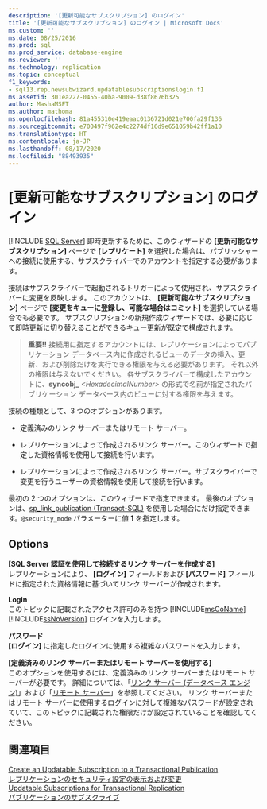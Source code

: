 ```yaml
---
description: '[更新可能なサブスクリプション] のログイン'
title: '[更新可能なサブスクリプション] のログイン | Microsoft Docs'
ms.custom: ''
ms.date: 08/25/2016
ms.prod: sql
ms.prod_service: database-engine
ms.reviewer: ''
ms.technology: replication
ms.topic: conceptual
f1_keywords:
- sql13.rep.newsubwizard.updatablesubscriptionslogin.f1
ms.assetid: 301ea227-0455-40ba-9009-d38f8676b325
author: MashaMSFT
ms.author: mathoma
ms.openlocfilehash: 81a455310e419eaac0136721d021e700fa29f136
ms.sourcegitcommit: e700497f962e4c2274df16d9e651059b42ff1a10
ms.translationtype: HT
ms.contentlocale: ja-JP
ms.lasthandoff: 08/17/2020
ms.locfileid: "88493935"
---
```

# <a name="login-for-updatable-subscriptions"></a>[更新可能なサブスクリプション] のログイン
 [!INCLUDE [SQL Server](../../includes/applies-to-version/sqlserver.md)]
  即時更新するために、このウィザードの **[更新可能なサブスクリプション]** ページで **[レプリケート]** を選択した場合は、パブリッシャーへの接続に使用する、サブスクライバーでのアカウントを指定する必要があります。 
  
 接続はサブスクライバーで起動されるトリガーによって使用され、サブスクライバーに変更を反映します。 このアカウントは、 **[更新可能なサブスクリプション]** ページで **[変更をキューに登録し、可能な場合はコミット]** を選択している場合でも必要です。 サブスクリプションの新規作成ウィザードでは、必要に応じて即時更新に切り替えることができるキュー更新が既定で構成されます。  
  
> **重要!!** 接続用に指定するアカウントには、レプリケーションによってパブリケーション データベース内に作成されるビューのデータの挿入、更新、および削除だけを実行できる権限を与える必要があります。 それ以外の権限は与えないでください。 各サブスクライバーで構成したアカウントに、**syncobj_** _\<HexadecimalNumber>_ の形式で名前が指定されたパブリケーション データベース内のビューに対する権限を与えます。  
  
 接続の種類として、3 つのオプションがあります。  
  
-   定義済みのリンク サーバーまたはリモート サーバー。  
  
-   レプリケーションによって作成されるリンク サーバー。このウィザードで指定した資格情報を使用して接続を行います。  
  
-   レプリケーションによって作成されるリンク サーバー。サブスクライバーで変更を行うユーザーの資格情報を使用して接続を行います。  
  
 最初の 2 つのオプションは、このウィザードで指定できます。 最後のオプションは、[sp_link_publication &#40;Transact-SQL&#41;](../../relational-databases/system-stored-procedures/sp-link-publication-transact-sql.md) を使用した場合にだけ指定できます。`@security_mode` パラメーターに値 **1** を指定します。  
  
## <a name="options"></a>Options  
 **[SQL Server 認証を使用して接続するリンク サーバーを作成する]**  
 レプリケーションにより、 **[ログイン]** フィールドおよび **[パスワード]** フィールドに指定された資格情報に基づいてリンク サーバーが作成されます。  
  
 **Login**  
 このトピックに記載されたアクセス許可のみを持つ [!INCLUDE[msCoName](../../includes/msconame-md.md)] [!INCLUDE[ssNoVersion](../../includes/ssnoversion-md.md)] ログインを入力します。  
  
 **パスワード**  
 **[ログイン]** に指定したログインに使用する複雑なパスワードを入力します。  
    
 **[定義済みのリンク サーバーまたはリモート サーバーを使用する]**  
 このオプションを使用するには、定義済みのリンク サーバーまたはリモート サーバーが必要です。 詳細については、「[リンク サーバー &#40;データベース エンジン&#41;](../../relational-databases/linked-servers/linked-servers-database-engine.md)」および「[リモート サーバー](../../database-engine/configure-windows/remote-servers.md)」を参照してください。 リンク サーバーまたはリモート サーバーに使用するログインに対して複雑なパスワードが設定されていて、このトピックに記載された権限だけが設定されていることを確認してください。  
  
## <a name="see-also"></a>関連項目  
 [Create an Updatable Subscription to a Transactional Publication](publish/create-an-updatable-subscription-to-a-transactional-publication.md)   
 [レプリケーションのセキュリティ設定の表示および変更](../../relational-databases/replication/security/view-and-modify-replication-security-settings.md)   
 [Updatable Subscriptions for Transactional Replication](../../relational-databases/replication/transactional/updatable-subscriptions-for-transactional-replication.md)   
 [パブリケーションのサブスクライブ](../../relational-databases/replication/subscribe-to-publications.md)  
  
  
